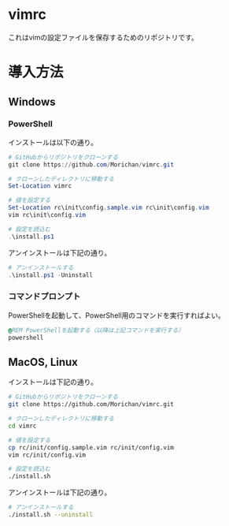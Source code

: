# vimrc

これはvimの設定ファイルを保存するためのリポジトリです。



# 導入方法

## Windows

### PowerShell

インストールは以下の通り。

```ps1
# GitHubからリポジトリをクローンする
git clone https://github.com/Morichan/vimrc.git

# クローンしたディレクトリに移動する
Set-Location vimrc

# 値を設定する
Set-Location rc\init\config.sample.vim rc\init\config.vim
vim rc\init\config.vim

# 設定を読込む
.\install.ps1
```

アンインストールは下記の通り。

```ps1
# アンインストールする
.\install.ps1 -Uninstall
```

### コマンドプロンプト

PowerShellを起動して、PowerShell用のコマンドを実行すればよい。

```cmd
@REM PowerShellを起動する（以降は上記コマンドを実行する）
powershell
```

## MacOS, Linux

インストールは下記の通り。

```sh
# GitHubからリポジトリをクローンする
git clone https://github.com/Morichan/vimrc.git

# クローンしたディレクトリに移動する
cd vimrc

# 値を設定する
cp rc/init/config.sample.vim rc/init/config.vim
vim rc/init/config.vim

# 設定を読込む
./install.sh
```

アンインストールは下記の通り。

```sh
# アンインストールする
./install.sh --uninstall
```

